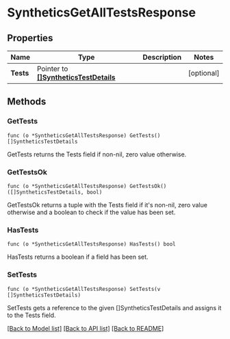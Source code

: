 # SyntheticsGetAllTestsResponse

## Properties

Name | Type | Description | Notes
------------ | ------------- | ------------- | -------------
**Tests** | Pointer to [**[]SyntheticsTestDetails**](SyntheticsTestDetails.md) |  | [optional] 

## Methods

### GetTests

`func (o *SyntheticsGetAllTestsResponse) GetTests() []SyntheticsTestDetails`

GetTests returns the Tests field if non-nil, zero value otherwise.

### GetTestsOk

`func (o *SyntheticsGetAllTestsResponse) GetTestsOk() ([]SyntheticsTestDetails, bool)`

GetTestsOk returns a tuple with the Tests field if it's non-nil, zero value otherwise
and a boolean to check if the value has been set.

### HasTests

`func (o *SyntheticsGetAllTestsResponse) HasTests() bool`

HasTests returns a boolean if a field has been set.

### SetTests

`func (o *SyntheticsGetAllTestsResponse) SetTests(v []SyntheticsTestDetails)`

SetTests gets a reference to the given []SyntheticsTestDetails and assigns it to the Tests field.


[[Back to Model list]](../README.md#documentation-for-models) [[Back to API list]](../README.md#documentation-for-api-endpoints) [[Back to README]](../README.md)


